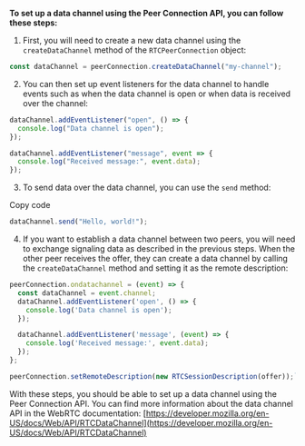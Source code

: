 **To set up a data channel using the Peer Connection API, you can follow these steps:**

1.  First, you will need to create a new data channel using the `createDataChannel` method of the `RTCPeerConnection` object:

```js
const dataChannel = peerConnection.createDataChannel("my-channel");
```

2.  You can then set up event listeners for the data channel to handle events such as when the data channel is open or when data is received over the channel:

```js
dataChannel.addEventListener("open", () => {
  console.log("Data channel is open");
});

dataChannel.addEventListener("message", event => {
  console.log("Received message:", event.data);
});
```

3.  To send data over the data channel, you can use the `send` method:

Copy code

```js
dataChannel.send("Hello, world!");
```

4.  If you want to establish a data channel between two peers, you will need to exchange signaling data as described in the previous steps. When the other peer receives the offer, they can create a data channel by calling the `createDataChannel` method and setting it as the remote description:

```js
peerConnection.ondatachannel = (event) => {
  const dataChannel = event.channel;
  dataChannel.addEventListener('open', () => {
    console.log('Data channel is open');
  });

  dataChannel.addEventListener('message', (event) => {
    console.log('Received message:', event.data);
  });
};

peerConnection.setRemoteDescription(new RTCSessionDescription(offer));`
```

With these steps, you should be able to set up a data channel using the Peer Connection API. You can find more information about the data channel API in the WebRTC documentation: [https://developer.mozilla.org/en-US/docs/Web/API/RTCDataChannel](https://developer.mozilla.org/en-US/docs/Web/API/RTCDataChannel)
